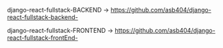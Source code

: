 django-react-fullstack-BACKEND -> https://github.com/asb404/django-react-fullstack-backend-
 
 django-react-fullstack-FRONTEND -> https://github.com/asb404/django-react-fullstack-frontEnd-
 
 
 
 

       
